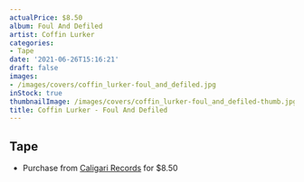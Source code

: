 ```yaml
---
actualPrice: $8.50
album: Foul And Defiled
artist: Coffin Lurker
categories:
- Tape
date: '2021-06-26T15:16:21'
draft: false
images:
- /images/covers/coffin_lurker-foul_and_defiled.jpg
inStock: true
thumbnailImage: /images/covers/coffin_lurker-foul_and_defiled-thumb.jpg
title: Coffin Lurker - Foul And Defiled
---
```


## Tape
* Purchase from [Caligari Records](https://caligarirecords.storenvy.com/products/32219830-coffin-lurker-foul-and-defiled) for $8.50

